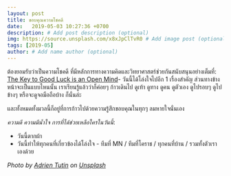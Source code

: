 ```yaml
---
layout: post
title: ขอบคุณความโชคดี
date:   2019-05-03 10:27:36 +0700
description: # Add post description (optional)
img: https://source.unsplash.com/x8xJpClTvR0 # Add image post (optional)
tags: [2019-05]
author: # Add name author (optional)
---
```

ต้องยอมรับว่าเป็นความโชคดี ที่มีหลักการทางความคิดและวิทยาศาสตร์ช่วยกันสนับสนุนอย่างเต็มที่: [The Key to Good Luck is an Open Mind](https://getpocket.com/explore/item/the-key-to-good-luck-is-an-open-mind)- วันนี้ได้โล่งใจไปอีก 1 เรื่องสำคัญ ส่วนทางข้างหน้าจะเป็นแบบไหนนั้น เราเรียนรู้แล้วว่าก็ค่อยๆ ก้าวเดินไป ดูเท้า ดูทาง ดูคน ดูตัวเอง ดูไปรอบๆ ดูไปข้างๆ หรือจะดูจอมือถือบ้าง ก็นั่นล่ะ

และทั้งหมดทั้งมวลนี้ก็อยู่ที่การก้าวไปด้วยความรู้สึกขอบคุณในทุกๆ ลมหายใจนั่นเอง <i class="fa fa-child" style="color:plum"></i>

*ความดี ความมีน้ำใจ การที่ได้ช่วยเหลือใครในวันนี้*:
- วันนี้ตากผ้า
- วันนี้ทำให้ทุกคนที่เกี่ยวข้องได้โล่งใจ - ทีมที่ MN / ทีมที่โคราช / ทุกคนที่บ้าน / รวมทั้งตัวเราเองด้วย

*Photo by [Adrien Tutin](https://unsplash.com/@adrientutinphoto) on [Unsplash](https://unsplash.com)*
